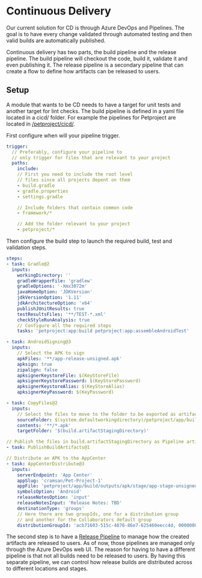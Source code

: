 # Continuous Delivery

Our current solution for CD is through Azure DevOps and Pipelines. The goal is to have every change validated through automated testing and then valid builds are automatically published. 

Continuous delivery has two parts, the build pipeline and the release pipeline. The build pipeline will checkout the code, build it, validate it and even publishing it. The release pipeline is a secondary pipeline that can create a flow to define how artifacts can be released to users.

## Setup

A module that wants to be CD needs to have a target for unit tests and another target for lint checks. The build pipeline is defined in a yaml file located in a cicd/ folder. For example the pipelines for Petproject are located in [/petproject/cicd/](/petproject/cicd/).

First configure when will your pipeline trigger.
```yaml
trigger:
  // Preferably, configure your pipeline to 
  // only trigger for files that are relevant to your project
  paths:
    include:
    // First you need to include the root level
    // files since all projects depent on them 
    - build.gradle
    - gradle.properties
    - settings.gradle

    // Include folders that contain common code
    - framework/*

    // Add the folder relevant to your project
    - petproject/*
```

Then configure the build step to launch the required build, test and validation steps.
```yaml
steps:
- task: Gradle@2
  inputs:
    workingDirectory: ''
    gradleWrapperFile: 'gradlew'
    gradleOptions: '-Xmx3072m'
    javaHomeOption: 'JDKVersion'
    jdkVersionOption: '1.11'
    jdkArchitectureOption: 'x64'
    publishJUnitResults: true
    testResultsFiles: '**/TEST-*.xml'
    checkStyleRunAnalysis: true
    // Configure all the required steps
    tasks: 'petproject:app:build petproject:app:assembleAndroidTest'

- task: AndroidSigning@3
  inputs:
    // Select the APK to sign
    apkFiles: '**/app-release-unsigned.apk'
    apksign: true
    zipalign: false
    apksignerKeystoreFile: $(KeyStoreFile)
    apksignerKeystorePassword: $(KeyStorePassword)
    apksignerKeystoreAlias: $(KeyStoreAlias)
    apksignerKeyPassword: $(KeyPassword)

- task: CopyFiles@2
  inputs:
    // Select the files to move to the folder to be exported as artifacts
    sourceFolder: $(system.defaultworkingdirectory)/petproject/app/build/outputs/apk/
    contents: '**/*.apk'
    targetFolder: '$(build.artifactStagingDirectory)'

// Publish the files in build.artifactStagingDirectory as Pipeline artifacts
- task: PublishBuildArtifacts@1

// Distribute an APK to the AppCenter
- task: AppCenterDistribute@3
  inputs:
    serverEndpoint: 'App Center'
    appSlug: 'cramsan/Pet-Project-1'
    appFile: 'petproject/app/build/outputs/apk/stage/app-stage-unsigned.apk'
    symbolsOption: 'Android'
    releaseNotesOption: 'input'
    releaseNotesInput: 'Release Notes: TBD'
    destinationType: 'groups'
    // Here there are two groupIds, one for a distribution group 
    // and another for the Collaborators default group
    distributionGroupId: 'acb71603-515c-4870-86e7-625460eecc4d, 00000000-0000-0000-0000-000000000000'
```

The second step is to have a [Release Pipeline](https://docs.microsoft.com/en-us/azure/devops/pipelines/release/?view=azure-devops) to manage how the created artifacts are released to users. As of now, those pipelines are managed only through the Azure DevOps web UI. The reason for having to have a different pipeline is that not all builds need to be released to users. By having this separate pipeline, we can control how release builds are distributed across to different locations and stages.  